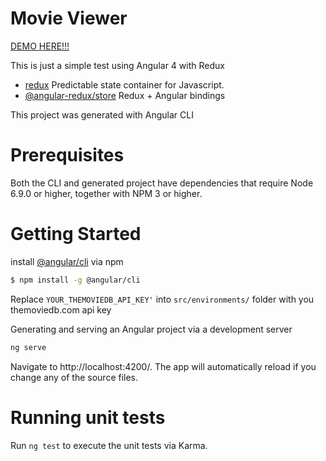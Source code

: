 # Movie Viewer
[DEMO HERE!!!](http://www.matteoterrinoni.it/movie-viewer)

This is just a simple test using Angular 4 with Redux

 - [redux](https://github.com/reactjs/redux) Predictable state container for Javascript.
 - [@angular-redux/store](https://github.com/angular-redux/store) Redux + Angular bindings

This project was generated with Angular CLI

# Prerequisites

Both the CLI and generated project have dependencies that require Node 6.9.0 or higher, together with NPM 3 or higher.


# Getting Started

install [@angular/cli](https://github.com/angular/angular-cli) via npm

```sh
$ npm install -g @angular/cli
```

Replace ```YOUR_THEMOVIEDB_API_KEY'``` into ```src/environments/``` folder with you themoviedb.com api key

Generating and serving an Angular project via a development server
```sh
ng serve
```

Navigate to http://localhost:4200/. The app will automatically reload if you change any of the source files.

# Running unit tests

Run ```ng test``` to execute the unit tests via Karma.
